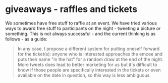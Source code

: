 # giveaways - raffles and tickets

We sometimes have free stuff to raffle at an event. We have tried various ways to award free stuff to participants on the night - tweeting a picture or something. This is not always successful - and the current thinking is as follows - as a guide: 

> In any case, I propose a different system for putting oneself forward for the ticket(s): anyone who is interested approaches the emcee and puts their name "in the hat" for a random draw at the end of the night. More tweets does lead to better marketing for us but it's difficult to know if those people are specifically interested in the tickets or even available on the date in question, so this way is less ambiguous.